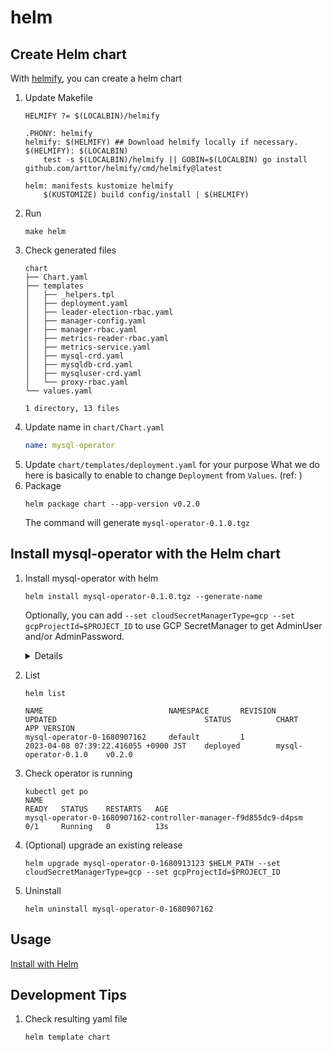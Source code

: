# helm

## Create Helm chart

With [helmify](https://github.com/arttor/helmify), you can create a helm chart

1. Update Makefile
    ```
    HELMIFY ?= $(LOCALBIN)/helmify

    .PHONY: helmify
    helmify: $(HELMIFY) ## Download helmify locally if necessary.
    $(HELMIFY): $(LOCALBIN)
    	test -s $(LOCALBIN)/helmify || GOBIN=$(LOCALBIN) go install github.com/arttor/helmify/cmd/helmify@latest

    helm: manifests kustomize helmify
    	$(KUSTOMIZE) build config/install | $(HELMIFY)
    ```
1. Run
    ```
    make helm
    ```
1. Check generated files
    ```
    chart
    ├── Chart.yaml
    ├── templates
    │   ├── _helpers.tpl
    │   ├── deployment.yaml
    │   ├── leader-election-rbac.yaml
    │   ├── manager-config.yaml
    │   ├── manager-rbac.yaml
    │   ├── metrics-reader-rbac.yaml
    │   ├── metrics-service.yaml
    │   ├── mysql-crd.yaml
    │   ├── mysqldb-crd.yaml
    │   ├── mysqluser-crd.yaml
    │   └── proxy-rbac.yaml
    └── values.yaml

    1 directory, 13 files
    ```
1. Update name in `chart/Chart.yaml`
    ```yaml
    name: mysql-operator
    ```
1. Update `chart/templates/deployment.yaml` for your purpose
    What we do here is basically to enable to change `Deployment` from `Values`. (ref: )
1. Package
    ```
    helm package chart --app-version v0.2.0
    ```
    The command will generate `mysql-operator-0.1.0.tgz`

## Install mysql-operator with the Helm chart

1. Install mysql-operator with helm

    ```
    helm install mysql-operator-0.1.0.tgz --generate-name
    ```

    Optionally, you can add `--set cloudSecretManagerType=gcp --set gcpProjectId=$PROJECT_ID` to use GCP SecretManager to get AdminUser and/or AdminPassword.

    <details>

    ```
    NAME: mysql-operator-0-1680907162
    LAST DEPLOYED: Sat Apr  8 07:13:58 2023
    NAMESPACE: default
    STATUS: deployed
    REVISION: 1
    TEST SUITE: None
    ```

    </details>

1. List

    ```
    helm list
    ```

    ```
    NAME                            NAMESPACE       REVISION        UPDATED                                 STATUS          CHART                   APP VERSION
    mysql-operator-0-1680907162     default         1               2023-04-08 07:39:22.416055 +0900 JST    deployed        mysql-operator-0.1.0    v0.2.0
    ```
1. Check operator is running
    ```
    kubectl get po
    NAME                                                             READY   STATUS    RESTARTS   AGE
    mysql-operator-0-1680907162-controller-manager-f9d855dc9-d4psm   0/1     Running   0          13s
    ```
1. (Optional) upgrade an existing release
    ```
    helm upgrade mysql-operator-0-1680913123 $HELM_PATH --set cloudSecretManagerType=gcp --set gcpProjectId=$PROJECT_ID
    ```
1. Uninstall
    ```
    helm uninstall mysql-operator-0-1680907162
    ```

## Usage

[Install with Helm](../usage/install-with-helm.md)

## Development Tips

1. Check resulting yaml file
    ```
    helm template chart
    ```

